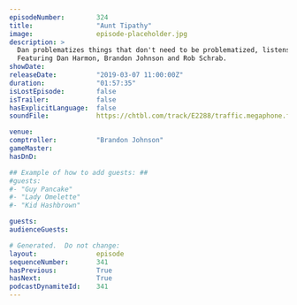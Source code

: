```yaml
---
episodeNumber:        324
title:                "Aunt Tipathy"
image:                episode-placeholder.jpg
description: >
  Dan problematizes things that don't need to be problematized, listens to audio porn and gets to the bottom of The Flash with Brandon and Schrab.
  Featuring Dan Harmon, Brandon Johnson and Rob Schrab.
showDate:             
releaseDate:          "2019-03-07 11:00:00Z"
duration:             "01:57:35"
isLostEpisode:        false
isTrailer:            false
hasExplicitLanguage:  false
soundFile:            https://chtbl.com/track/E2288/traffic.megaphone.fm/STA6235756669.mp3?updated=1596567827

venue:                
comptroller:          "Brandon Johnson"
gameMaster:           
hasDnD:               

## Example of how to add guests: ##
#guests:
#- "Guy Pancake"
#- "Lady Omelette"
#- "Kid Hashbrown"

guests:
audienceGuests:

# Generated.  Do not change:
layout:               episode
sequenceNumber:       341
hasPrevious:          True
hasNext:              True
podcastDynamiteId:    341
---
```


<!-- The episode description will be rendered here -->
<!-- Add your content below here -->

